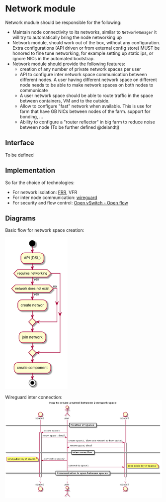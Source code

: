 # Network module

Network module should be responsible for the following:

- Maintain node connectivity to its networks, similar to `NetworkManager` it will try to automatically bring the node networking up
- Network module, should work out of the box, without any configuration. Extra configurations (API driven or from external config store) MUST be honored to fine tune networking, for example setting up static ips, or ignore NICs in the automated bootstrap.
- Network module should provide the following features:
  - creation of any number of private network spaces per user
  - API to configure inter network space communication between different nodes. A user having different network space on different node needs to be able to make network spaces on both nodes to communicate
  - A user network space should be able to route traffic in the space between containers, VM and to the outside.
  - Allow to configure "fast" network when available. This is use for farm that have GB NICs between nodes of the farm. support for bonding, ...
  - Ability to configure a "router reflector" in big farm to reduce noise between node (To be further defined @delandtj)

## Interface

To be defined

## Implementation

So far the choice of technologies:

- For network isolation: [FRR](https://frrouting.org), VFR
- For inter node communication: [wireguard](https://www.wireguard.com/)
- For security and flow control: [Open vSwitch - Open flow](http://docs.openvswitch.org/en/latest/)


## Diagrams

Basic flow for network space creation:

![network diagram](../../assets/network.png)

Wireguard inter connection:
![inter_node_wireguard](../../assets/inter_node_wireguard.png)
